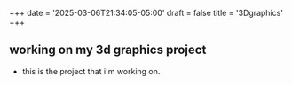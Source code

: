 +++
date = '2025-03-06T21:34:05-05:00'
draft = false
title = '3Dgraphics'
+++

## working on my 3d graphics project

- this is the project that i'm working on.